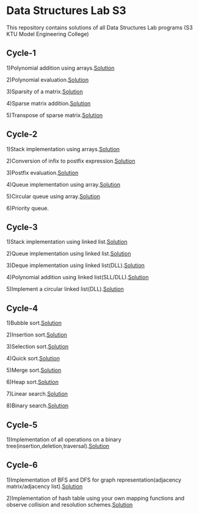 
# Data Structures Lab S3

This repository contains solutions of all Data Structures Lab programs (S3 KTU Model Engineering College)


## Cycle-1


1)Polynomial addition using arrays.<a href="https://github.com/Abhijith-2002/DS-Lab/blob/main/PolynomialAddition.c">Solution</a>

2)Polynomial evaluation.<a href="https://github.com/Abhijith-2002/DS-Lab/blob/main/PolynomialEvaluation.c">Solution</a>

3)Sparsity of a matrix.<a href="https://github.com/Abhijith-2002/DS-Lab/blob/main/SparseRepresentation.c">Solution</a>

4)Sparse matrix addition.<a href="https://github.com/Abhijith-2002/DS-Lab/blob/main/SparseSum.c">Solution</a>

5)Transpose of sparse matrix.<a href="https://github.com/Abhijith-2002/DS-Lab/blob/main/SparseTranspose.c">Solution</a>
## Cycle-2

1)Stack implementation using arrays.<a href="https://github.com/Abhijith-2002/DS-Lab/blob/main/Stack.c">Solution</a>

2)Conversion of infix to postfix expression.<a href="https://github.com/Abhijith-2002/DS-Lab/blob/main/InfixToPostfix.c">Solution</a>

3)Postfix evaluation.<a href="https://github.com/Abhijith-2002/DS-Lab/blob/main/PostfixEvaluation.c">Solution</a>

4)Queue implementation using array.<a href="https://github.com/Abhijith-2002/DS-Lab/blob/main/Queue.c">Solution</a>

5)Circular queue using array.<a href="https://github.com/Abhijith-2002/DS-Lab/blob/main/CircularQueue.c">Solution</a>

6)Priority queue.
## Cycle-3

1)Stack implementation using linked list.<a href="https://github.com/Abhijith-2002/DS-Lab/blob/main/StackSLL.c">Solution</a>

2)Queue implementation using linked list.<a href="https://github.com/Abhijith-2002/DS-Lab/blob/main/QueueSLL.c">Solution</a>

3)Deque implementation using linked list(DLL).<a href="https://github.com/Abhijith-2002/DS-Lab/blob/main/DequeSLL.c">Solution</a>

4)Polynomial addition using linked list(SLL/DLL).<a href="https://github.com/Abhijith-2002/DS-Lab/blob/main/PolyAddDLL.c">Solution</a>

5)Implement a circular linked list(DLL).<a href="https://github.com/Abhijith-2002/DS-Lab/blob/main/CircularQueueSLL.c">Solution</a>
## Cycle-4

1)Bubble sort.<a href="https://github.com/Abhijith-2002/DS-Lab/blob/main/BubbleSort.c">Solution</a>

2)Insertion sort.<a href="https://github.com/Abhijith-2002/DS-Lab/blob/main/InsertionSort.c">Solution</a>

3)Selection sort.<a href="https://github.com/Abhijith-2002/DS-Lab/blob/main/SelectionSort.c">Solution</a>

4)Quick sort.<a href="https://github.com/Abhijith-2002/DS-Lab/blob/main/QuickSort.c">Solution</a>

5)Merge sort.<a href="https://github.com/Abhijith-2002/DS-Lab/blob/main/PolynomialAddition.c">Solution</a>

6)Heap sort.<a href="https://github.com/Abhijith-2002/DS-Lab/blob/main/PolynomialAddition.c">Solution</a>

7)Linear search.<a href="https://github.com/Abhijith-2002/DS-Lab/blob/main/PolynomialAddition.c">Solution</a>

8)Binary search.<a href="https://github.com/Abhijith-2002/DS-Lab/blob/main/PolynomialAddition.c">Solution</a>
## Cycle-5

1)Implementation of all operations on a binary tree(insertion,deletion,traversal).<a href="https://github.com/Abhijith-2002/DS-Lab/blob/main/BST.c">Solution</a>
## Cycle-6

1)Implementation of BFS and DFS for graph representation(adjacency matrix/adjacency list).<a href="https://github.com/Abhijith-2002/DS-Lab/blob/main/Graph.c">Solution</a>

2)Implementation of hash table using your own mapping functions and observe collision and resolution schemes.<a href="https://github.com/Abhijith-2002/DS-Lab/blob/main/PolynomialAddition.c">Solution</a>